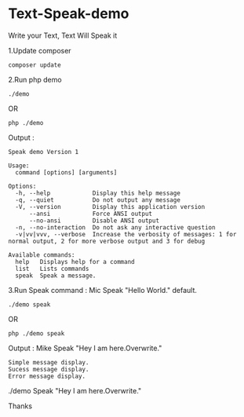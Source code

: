 # Text-Speak-demo
Write your Text, Text Will Speak it 

1.Update composer
```
composer update
```

2.Run php demo 
```
./demo 
```
OR 
```
php ./demo
```
Output : 
```
Speak demo Version 1

Usage:
  command [options] [arguments]

Options:
  -h, --help            Display this help message
  -q, --quiet           Do not output any message
  -V, --version         Display this application version
      --ansi            Force ANSI output
      --no-ansi         Disable ANSI output
  -n, --no-interaction  Do not ask any interactive question
  -v|vv|vvv, --verbose  Increase the verbosity of messages: 1 for normal output, 2 for more verbose output and 3 for debug

Available commands:
  help   Displays help for a command
  list   Lists commands
  speak  Speak a message.

```
3.Run Speak command : Mic Speak "Hello World." default.
```
./demo speak
```
OR 
```
php ./demo speak
```
Output : Mike Speak "Hey I am here.Overwrite." 
```
Simple message display.
Sucess message display.
Error message display.
```
./demo Speak "Hey I am here.Overwrite."


Thanks

